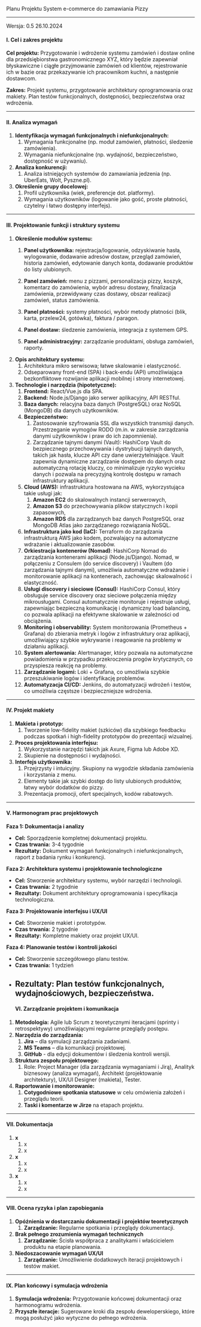 <a name="_vnpxukvjnony"></a>

Planu Projektu
System e-commerce do zamawiania Pizzy



<a name="_l9sqg16xn0qd"></a><a name="_udq9183vx2cl"></a>










-----


Wersja: 0.5 
26\.10.2024
#### <a name="_lyvpj0d4owxe"></a>**I. Cel i zakres projektu**
**Cel projektu:** Przygotowanie i wdrożenie systemu zamówień i dostaw online dla przedsiębiorstwa gastronomicznego XYZ, który będzie zapewniał błyskawiczne i ciągłe przyjmowanie zamówień od klientów, rejestrowanie ich w bazie oraz przekazywanie ich pracownikom kuchni, a następnie dostawcom.

**Zakres:** Projekt systemu, przygotowanie architektury oprogramowania oraz makiety. Plan testów funkcjonalnych, dostępności, bezpieczeństwa oraz wdrożenia.

-----
#### <a name="_gjb8ia3gc6v3"></a>**II. Analiza wymagań**
1. **Identyfikacja wymagań funkcjonalnych i niefunkcjonalnych:**
   1. Wymagania funkcjonalne (np. moduł zamówień, płatności, śledzenie zamówienia).
   1. Wymagania niefunkcjonalne (np. wydajność, bezpieczeństwo, dostępność w używaniu).
1. **Analiza konkurencji:**
   1. Analiza istniejących systemów do zamawiania jedzenia (np. UberEats, Wolt, Pyszne.pl).
1. **Określenie grupy docelowej:**
   1. Profil użytkownika (wiek, preferencje dot. platformy).
   1. Wymagania użytkowników (logowanie jako gość, proste płatności, czytelny i łatwo dostępny interfejs).
-----
#### <a name="_mgv1ysbzic1x"></a>**III. Projektowanie funkcji i struktury systemu**
1. **Określenie modułów systemu:**
   1. **Panel użytkownika:** rejestracja/logowanie, odzyskiwanie hasła, wylogowanie, dodawanie adresów dostaw, przegląd zamówień, historia zamówień, edytowanie danych konta, dodawanie produktów do listy ulubionych.
   1. **Panel zamówień:** menu z pizzami, personalizacja pizzy, koszyk, komentarz do zamówienia, wybór adresu dostawy, finalizacja zamówienia, przewidywany czas dostawy, obszar realizacji zamówień, status zamówienia.
   1. **Panel płatności:** systemy płatności, wybór metody płatności (blik, karta, przelew24, gotówka), faktura / paragon.

   1. **Panel dostaw:** śledzenie zamówienia, integracja z systemem GPS.
   1. **Panel administracyjny:** zarządzanie produktami, obsługa zamówień, raporty.
1. **Opis architektury systemu:**
   1. Architektura mikro serwisowa; łatwe skalowanie i elastyczność.
   1. Odseparowany front-end (SPA) i back-endu (API) umożliwiająca bezkonfliktowe rozwijanie aplikacji mobilnej i strony internetowej.
1. **Technologie i narzędzia (hipotetyczne):**
   1. **Frontend:** React/Vue.js dla SPA.
   1. **Backend:** Node.js/Django jako serwer aplikacyjny, API RESTful.
   1. **Baza danych:** relacyjna baza danych (PostgreSQL) oraz NoSQL (MongoDB) dla danych użytkowników.
   1. **Bezpieczeństwo:**
      1. Zastosowanie szyfrowania SSL dla wszystkich transmisji danych. Przestrzeganie wymogów RODO (m.in. w zakresie zarządzania danymi użytkowników i praw do ich zapomnienia).
      2. Zarządzanie tajnymi danymi (Vault): HashiCorp Vault do bezpiecznego przechowywania i dystrybucji tajnych danych, takich jak hasła, klucze API czy dane uwierzytelniające. Vault zapewnia dynamiczne zarządzanie dostępem do danych oraz automatyczną rotację kluczy, co minimalizuje ryzyko wycieku danych i pozwala na precyzyjną kontrolę dostępu w ramach infrastruktury aplikacji.
   1. **Cloud (AWS):** infrastruktura hostowana na AWS, wykorzystująca takie usługi jak:
      1. **Amazon EC2** do skalowalnych instancji serwerowych,
      2. **Amazon S3** do przechowywania plików statycznych i kopii zapasowych,
      3. **Amazon RDS** dla zarządzanych baz danych PostgreSQL oraz MongoDB Atlas jako zarządzanego rozwiązania NoSQL.
   1. **Infrastruktura jako kod (IaC):** Terraform do zarządzania infrastrukturą AWS jako kodem, pozwalający na automatyczne wdrażanie i aktualizowanie zasobów.
   1. **Orkiestracja kontenerów (Nomad)**: HashiCorp Nomad do zarządzania kontenerami aplikacji (Node.js/Django). Nomad, w połączeniu z Consulem (do service discovery) i Vaultem (do zarządzania tajnymi danymi), umożliwia automatyczne wdrażanie i monitorowanie aplikacji na kontenerach, zachowując skalowalność i elastyczność.
   1. **Usługi discovery i sieciowe (Consul):** HashiCorp Consul, który obsługuje service discovery oraz sieciowe połączenia między mikrousługami. Consul automatycznie monitoruje i rejestruje usługi, zapewniając bezpieczną komunikację i dynamiczny load balancing, co pozwala aplikacji na efektywne skalowanie w zależności od obciążenia.
   1. **Monitoring i observability:** System monitorowania (Prometheus + Grafana) do zbierania metryk i logów z infrastruktury oraz aplikacji, umożliwiający szybkie wykrywanie i reagowanie na problemy w działaniu aplikacji.
   1. **System alertowania:** Alertmanager, który pozwala na automatyczne powiadomienia w przypadku przekroczenia progów krytycznych, co przyspiesza reakcję na problemy.
   1. **Zarządzanie logami:** Loki + Grafana, co umożliwia szybkie przeszukiwanie logów i identyfikację problemów.
   1. **Automatyzacja CI/CD:** Jenkins, do automatyzacji wdrożeń i testów, co umożliwia częstsze i bezpieczniejsze wdrożenia.
-----
#### <a name="_q7dozito4mpv"></a>**IV. Projekt makiety**
1. **Makieta i prototyp:**
   1. Tworzenie low-fidelity makiet (szkiców) dla szybkiego feedbacku podczas spotkań i high-fidelity prototypów do prezentacji wizualnej.
1. **Proces projektowania interfejsu:**
   1. Wykorzystanie narzędzi takich jak Axure, Figma lub Adobe XD.
   1. Skupienie na dostępności i wydajności.
1. **Interfejs użytkownika:**
   1. Przejrzysty i intuicyjny. Skupiony na wygodzie składania zamówienia i korzystania z menu.
   1. Elementy takie jak szybki dostęp do listy ulubionych produktów, łatwy wybór dodatków do pizzy.
   1. Prezentacja promocji, ofert specjalnych, kodów rabatowych.
-----
#### <a name="_oir2fo7i376i"></a>**V. Harmonogram prac projektowych**
**Faza 1: Dokumentacja i analizy**

- **Cel:** Sporządzenie kompletnej dokumentacji projektu.
- **Czas trwania:** 3-4 tygodnie
- **Rezultaty:** Dokument wymagań funkcjonalnych i niefunkcjonalnych, raport z badania rynku i konkurencji.

**Faza 2: Architektura systemu i projektowanie technologiczne**

- **Cel:** Stworzenie architektury systemu, wybór narzędzi i technologii.
- **Czas trwania:** 2 tygodnie
- **Rezultaty:** Dokument architektury oprogramowania i specyfikacja technologiczna.

**Faza 3: Projektowanie interfejsu i UX/UI**

- **Cel:** Stworzenie makiet i prototypów.
- **Czas trwania:** 2 tygodnie
- **Rezultaty:** Kompletne makiety oraz projekt UX/UI.

**Faza 4: Planowanie testów i kontroli jakości**

- **Cel:** Stworzenie szczegółowego planu testów.
- **Czas trwania:** 1 tydzień
- **Rezultaty:** Plan testów funkcjonalnych, wydajnościowych, bezpieczeństwa.
  -----
  #### <a name="_9mp51pjzcb37"></a>**VI. Zarządzanie projektem i komunikacja**
1. **Metodologia:** Agile lub Scrum z teoretycznymi iteracjami (sprinty i retrospektywy) umożliwiającymi regularne przeglądy postępu.
1. **Narzędzia do zarządzania:**
   1. **Jira** – dla symulacji zarządzania zadaniami.
   1. **MS Teams** – dla komunikacji projektowej.
   1. **GitHub** - dla edycji dokumentów i śledzenia kontroli wersjii.
1. **Struktura zespołu projektowego:**
   1. Role:  Project Manager (dla zarządzania wymaganiami i Jirą), Analityk biznesowy (analiza wymagań), Architekt (projektowanie architektury), UX/UI Designer (makieta), Tester.
1. **Raportowanie i monitorowanie:**
   1. **Cotygodniowe spotkania statusowe** w celu omówienia założeń i przeglądu teorii.
   1. **Taski i komentarze w Jirze** na etapach projektu.
-----
#### <a name="_w2j6z5t1onem"></a>**VII. Dokumentacja**
1. **x**
   1. x
   1. x
1. **x**
   1. x
   1. x
1. **x**
   1. x
   1. x
-----
#### <a name="_k9fqt447vb3f"></a>**VIII. Ocena ryzyka i plan zapobiegania**
1. **Opóźnienia w dostarczaniu dokumentacji i projektów teoretycznych**
   1. **Zarządzanie:** Regularne spotkania i przeglądy dokumentacji.
1. **Brak pełnego zrozumienia wymagań technicznych**
   1. **Zarządzanie:** Ścisła współpraca z analitykami i właścicielem produktu na etapie planowania.
1. **Niedoszacowanie wymagań UX/UI**
   1. **Zarządzanie:** Umożliwienie dodatkowych iteracji projektowych i testów makiet.
-----
#### <a name="_m31pcq59qusl"></a>**IX. Plan końcowy i symulacja wdrożenia**
1. **Symulacja wdrożenia:** Przygotowanie końcowej dokumentacji oraz harmonogramu wdrożenia.
1. **Przyszłe iteracje:** Sugerowane kroki dla zespołu deweloperskiego, które mogą posłużyć jako wytyczne do pełnego wdrożenia.


